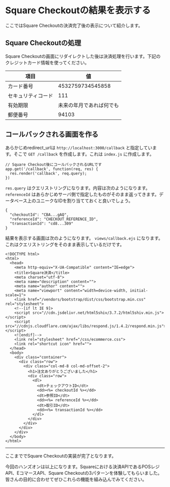 # Square Checkoutの結果を表示する

ここではSquare Checkoutの決済完了後の表示について紹介します。

## Square Checkoutの処理

Square Checkoutの画面にリダイレクトした後は決済処理を行います。下記のクレジットカード情報を使ってください。

|項目|値|
|---|---|
|カード番号|4532759734545858|
|セキュリティコード|111|
|有効期限|未来の年月であれば何でも|
|郵便番号|94103|

## コールバックされる画面を作る

あらかじめredirect_urlは `http://localhost:3000/callback` と指定しています。そこで `GET /callback` を作成します。これは `index.js` に作成します。

```
// Square Checkout後にコールバックされるURLです
app.get('/callback', function(req, res) {
  res.render('callback', req.query);
})
```

`res.query` はクエリストリングになります。内容は次のようになります。 `referenceId` はあらかじめサーバ側で指定したものがそのまま返ってきます。データベース上のユニークなIDを割り当てておくと良いでしょう。

```
{
  "checkoutId": "CBA...gAQ", 
  "referenceId": "CHECKOUT_REFERENCE_ID", 
  "transactionId": "cd8...309"
}
```

結果を表示する画面は次のようになります。 `views/callback.ejs` になります。これはクエリストリングをそのまま表示しているだけです。

```
<!DOCTYPE html>
<html>
  <head>
    <meta http-equiv="X-UA-Compatible" content="IE=edge">
    <title>Square決済</title>
    <meta charset="utf-8">
    <meta name="description" content="">
    <meta name="author" content="">
    <meta name="viewport" content="width=device-width, initial-scale=1">
    <link href="/vendors/bootstrap/dist/css/bootstrap.min.css" rel="stylesheet">
    <!--[if lt IE 9]>
    <script src="//cdn.jsdelivr.net/html5shiv/3.7.2/html5shiv.min.js"></script>
    <script src="//cdnjs.cloudflare.com/ajax/libs/respond.js/1.4.2/respond.min.js"></script>
    <![endif]-->
    <link rel="stylesheet" href="/css/ecommerce.css">
    <link rel="shortcut icon" href="">
  </head>
  <body>
    <div class="container">
      <div class="row">
        <div class="col-md-8 col-md-offset-2">
          <h1>注文ありがとうございました</h1>
          <div class="row">
            <dl>
              <dt>チェックアウトID</dt>
              <dd><%= checkoutId %></dd>
              <dt>参照ID</dt>
              <dd><%= referenceId %></dd>
              <dt>取引ID</dt>
              <dd><%= transactionId %></dd>
            </dl>
          </div>
        </div>
      </div>
    </div>
  </body>
</html>
```

----

ここまででSquare Checkoutの実装が完了となります。

今回のハンズオンは以上になります。Squareにおける決済APIであるPOSレジAPI、EコマースAPI、Square Checkoutの3パターンを体験してもらいました。皆さんの目的に合わせてぜひこれらの機能を組み込んでみてください。
